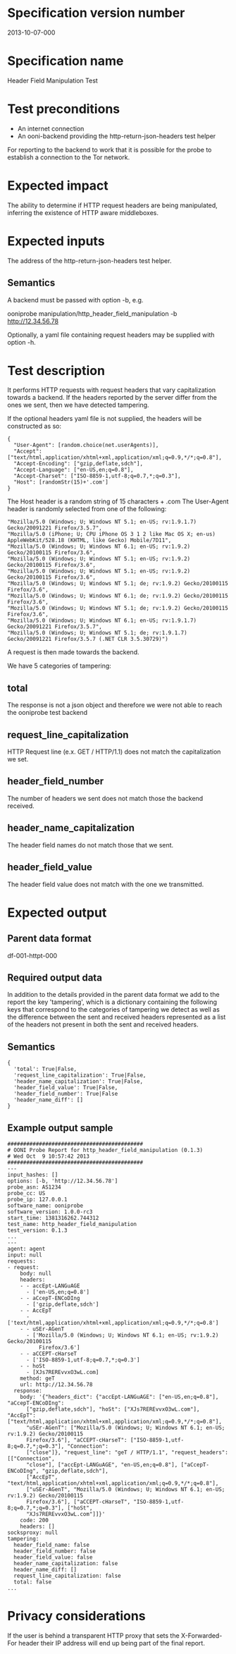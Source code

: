 # Specification version number

2013-10-07-000

# Specification name

Header Field Manipulation Test

# Test preconditions

  * An internet connection
  * An ooni-backend providing the http-return-json-headers test helper

For reporting to the backend to work that it is possible for
the probe to establish a connection to the Tor network.

# Expected impact

The ability to determine if HTTP request headers are being manipulated,
inferring the existence of HTTP aware middleboxes.

# Expected inputs

The address of the http-return-json-headers test helper.

## Semantics

A backend must be passed with option -b, e.g.

  ooniprobe manipulation/http_header_field_manipulation -b http://12.34.56.78

Optionally, a yaml file containing request headers may be supplied with option
-h.

# Test description

It performs HTTP requests with request headers that vary capitalization towards
a backend. If the headers reported by the server differ from the ones we sent,
then we have detected tampering.

If the optional headers yaml file is not supplied, the
headers will be constructed as so:

    {
      "User-Agent": [random.choice(net.userAgents)],
      "Accept":["text/html,application/xhtml+xml,application/xml;q=0.9,*/*;q=0.8"],
      "Accept-Encoding": ["gzip,deflate,sdch"],
      "Accept-Language": ["en-US,en;q=0.8"],
      "Accept-Charset": ["ISO-8859-1,utf-8;q=0.7,*;q=0.3"],
      "Host": [randomStr(15)+'.com']
    }

The Host header is a random string of 15 characters + .com
The User-Agent header is randomly selected from one of the following:

    "Mozilla/5.0 (Windows; U; Windows NT 5.1; en-US; rv:1.9.1.7) Gecko/20091221 Firefox/3.5.7",
    "Mozilla/5.0 (iPhone; U; CPU iPhone OS 3 1 2 like Mac OS X; en-us) AppleWebKit/528.18 (KHTML, like Gecko) Mobile/7D11",
    "Mozilla/5.0 (Windows; U; Windows NT 6.1; en-US; rv:1.9.2) Gecko/20100115 Firefox/3.6",
    "Mozilla/5.0 (Windows; U; Windows NT 5.1; en-US; rv:1.9.2) Gecko/20100115 Firefox/3.6",
    "Mozilla/5.0 (Windows; U; Windows NT 5.1; en-US; rv:1.9.2) Gecko/20100115 Firefox/3.6",
    "Mozilla/5.0 (Windows; U; Windows NT 5.1; de; rv:1.9.2) Gecko/20100115 Firefox/3.6",
    "Mozilla/5.0 (Windows; U; Windows NT 6.1; de; rv:1.9.2) Gecko/20100115 Firefox/3.6",
    "Mozilla/5.0 (Windows; U; Windows NT 5.1; de; rv:1.9.2) Gecko/20100115 Firefox/3.6",
    "Mozilla/5.0 (Windows; U; Windows NT 6.1; en-US; rv:1.9.1.7) Gecko/20091221 Firefox/3.5.7",
    "Mozilla/5.0 (Windows; U; Windows NT 5.1; de; rv:1.9.1.7) Gecko/20091221 Firefox/3.5.7 (.NET CLR 3.5.30729)")

A request is then made towards the backend.

We have 5 categories of tampering:

## total

The response is not a json object and therefore we were not
able to reach the ooniprobe test backend

## request_line_capitalization

HTTP Request line (e.x. GET / HTTP/1.1) does not match the capitalization we set.

## header_field_number

The number of headers we sent does not match those the backend received.

## header_name_capitalization

The header field names do not match those that we sent.

## header_field_value

The header field value does not match with the one we transmitted.

# Expected output

## Parent data format

df-001-httpt-000

## Required output data

In addition to the details provided in the parent data format we add to the
report the key 'tampering', which is a dictionary containing the following keys
that correspond to the categories of tampering we detect as well as the
difference between the sent and received headers represented as a list of the
headers not present in both the sent and received headers.

## Semantics

    {
      'total': True|False,
      'request_line_capitalization': True|False,
      'header_name_capitalization': True|False,
      'header_field_value': True|False,
      'header_field_number': True|False
      'header_name_diff': []
    }

## Example output sample

    ###########################################
    # OONI Probe Report for http_header_field_manipulation (0.1.3)
    # Wed Oct  9 10:57:42 2013
    ###########################################
    ---
    input_hashes: []
    options: [-b, 'http://12.34.56.78']
    probe_asn: AS1234
    probe_cc: US
    probe_ip: 127.0.0.1
    software_name: ooniprobe
    software_version: 1.0.0-rc3
    start_time: 1381316262.744312
    test_name: http_header_field_manipulation
    test_version: 0.1.3
    ...
    ---
    agent: agent
    input: null
    requests:
    - request:
        body: null
        headers:
        - - accEpt-LANGuAGE
          - ['en-US,en;q=0.8']
        - - aCcepT-ENCoDIng
          - ['gzip,deflate,sdch']
        - - AccEpT
          - ['text/html,application/xhtml+xml,application/xml;q=0.9,*/*;q=0.8']
        - - uSEr-AGenT
          - ['Mozilla/5.0 (Windows; U; Windows NT 6.1; en-US; rv:1.9.2) Gecko/20100115
              Firefox/3.6']
        - - aCCEPT-cHarseT
          - ['ISO-8859-1,utf-8;q=0.7,*;q=0.3']
        - - hoSt
          - [XJs7REREvvxO3wL.com]
        method: geT
        url: http://12.34.56.78
      response:
        body: '{"headers_dict": {"accEpt-LANGuAGE": ["en-US,en;q=0.8"], "aCcepT-ENCoDIng":
          ["gzip,deflate,sdch"], "hoSt": ["XJs7REREvvxO3wL.com"], "AccEpT": ["text/html,application/xhtml+xml,application/xml;q=0.9,*/*;q=0.8"],
          "uSEr-AGenT": ["Mozilla/5.0 (Windows; U; Windows NT 6.1; en-US; rv:1.9.2) Gecko/20100115
          Firefox/3.6"], "aCCEPT-cHarseT": ["ISO-8859-1,utf-8;q=0.7,*;q=0.3"], "Connection":
          ["close"]}, "request_line": "geT / HTTP/1.1", "request_headers": [["Connection",
          "close"], ["accEpt-LANGuAGE", "en-US,en;q=0.8"], ["aCcepT-ENCoDIng", "gzip,deflate,sdch"],
          ["AccEpT", "text/html,application/xhtml+xml,application/xml;q=0.9,*/*;q=0.8"],
          ["uSEr-AGenT", "Mozilla/5.0 (Windows; U; Windows NT 6.1; en-US; rv:1.9.2) Gecko/20100115
          Firefox/3.6"], ["aCCEPT-cHarseT", "ISO-8859-1,utf-8;q=0.7,*;q=0.3"], ["hoSt",
          "XJs7REREvvxO3wL.com"]]}'
        code: 200
        headers: []
    socksproxy: null
    tampering:
      header_field_name: false
      header_field_number: false
      header_field_value: false
      header_name_capitalization: false
      header_name_diff: []
      request_line_capitalization: false
      total: false
    ...

# Privacy considerations

If the user is behind a transparent HTTP proxy that sets the X-Forwarded-For
header their IP address will end up being part of the final report.
